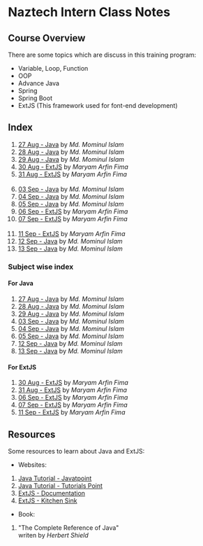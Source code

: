 # Naztech Intern Class Notes

## Course Overview

There are some topics which are discuss in this training program:

- Variable, Loop, Function
- OOP
- Advance Java
- Spring
- Spring Boot
- ExtJS (This framework used for font-end development)

## Index

1. [27 Aug - Java](./JAVA/Day%2001%20-%2027%20Aug%20-%20Java/) by _Md. Mominul Islam_
2. [28 Aug - Java](./JAVA/Day%2002%20-%2028%20Aug%20-%20Java/) by _Md. Mominul Islam_
3. [29 Aug - Java](./JAVA/Day%2003%20-%2029%20Aug%20-%20Java/) by _Md. Mominul Islam_
4. [30 Aug - ExtJS](./ExtJS/Day%2001%20-%2030%20Aug%20-%20ExtJS/) by _Maryam Arfin Fima_
5. [31 Aug - ExtJS](./ExtJS/Day%2002%20-%2031%20Aug%20-%20ExtJS/) by _Maryam Arfin Fima_ <br/> <br/> <!-- This line break used for difference between two weeks. -->
6. [03 Sep - Java](./JAVA/Day%2004%20-%2003%20Sep%20-%20Java/) by _Md. Mominul Islam_
7. [04 Sep - Java](./JAVA/Day%2005%20-%2004%20Sep%20-%20Java/) by _Md. Mominul Islam_
8. [05 Sep - Java](./JAVA/Day%2006%20-%2005%20Sep%20-%20Java/) by _Md. Mominul Islam_
9. [06 Sep - ExtJS](./ExtJS/Day%2003%20-%2006%20Sep%20-%20ExtJS/) by _Maryam Arfin Fima_
10. [07 Sep - ExtJS](./ExtJS/Day%2004%20-%2007%20Sep%20-%20ExtJS/) by _Maryam Arfin Fima_ <br/> <br/>
11. [11 Sep - ExtJS](./ExtJS/Day%2005%20-%2011%20Sep%20-%20ExtJS/) by _Maryam Arfin Fima_
12. [12 Sep - Java](./JAVA/Day%2007%20-%2012%20Sep%20-%20Java/) by _Md. Mominul Islam_
13. [13 Sep - Java](./JAVA/Day%2008%20-%2013%20Sep%20-%20Java/) by _Md. Mominul Islam_

### Subject wise index

#### For Java

1. [27 Aug - Java](./JAVA/Day%2001%20-%2027%20Aug%20-%20Java/) by _Md. Mominul Islam_
2. [28 Aug - Java](./JAVA/Day%2002%20-%2028%20Aug%20-%20Java/) by _Md. Mominul Islam_
3. [29 Aug - Java](./JAVA/Day%2003%20-%2029%20Aug%20-%20Java/) by _Md. Mominul Islam_
4. [03 Sep - Java](./JAVA/Day%2004%20-%2003%20Sep%20-%20Java/) by _Md. Mominul Islam_
5. [04 Sep - Java](./JAVA/Day%2005%20-%2004%20Sep%20-%20Java/) by _Md. Mominul Islam_
6. [05 Sep - Java](./JAVA/Day%2006%20-%2005%20Sep%20-%20Java/) by _Md. Mominul Islam_
7. [12 Sep - Java](./JAVA/Day%2007%20-%2012%20Sep%20-%20Java/) by _Md. Mominul Islam_
8. [13 Sep - Java](./JAVA/Day%2008%20-%2013%20Sep%20-%20Java/) by _Md. Mominul Islam_

#### For ExtJS

1. [30 Aug - ExtJS](./ExtJS/Day%2001%20-%2030%20Aug%20-%20ExtJS/) by _Maryam Arfin Fima_
2. [31 Aug - ExtJS](./ExtJS/Day%2002%20-%2031%20Aug%20-%20ExtJS/) by _Maryam Arfin Fima_
3. [06 Sep - ExtJS](./ExtJS/Day%2003%20-%2006%20Sep%20-%20ExtJS/) by _Maryam Arfin Fima_
4. [07 Sep - ExtJS](./ExtJS/Day%2004%20-%2007%20Sep%20-%20ExtJS/) by _Maryam Arfin Fima_
5. [11 Sep - ExtJS](./ExtJS/Day%2005%20-%2011%20Sep%20-%20ExtJS/) by _Maryam Arfin Fima_

## Resources

Some resources to learn about Java and ExtJS:

- Websites:
1. [Java Tutorial - Javatpoint](https://www.javatpoint.com/java-tutorial)
2. [Java Tutorial - Tutorials Point](https://www.tutorialspoint.com/java/index.htm)
3. [ExtJS - Documentation](https://docs.sencha.com/extjs/6.2.0/)
4. [ExtJS - Kitchen Sink](https://examples.sencha.com/extjs/6.6.0/examples/kitchensink/frame-index.html?modern#all)

- Book: 
1. "The Complete Reference of Java" <br/>
 writen by _Herbert Shield_
